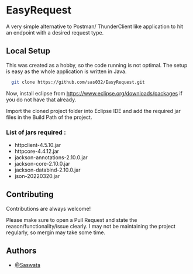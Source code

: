 
# EasyRequest

A very simple alternative to Postman/ ThunderClient like 
application to hit an endpoint with a desired request type.


## Local Setup

This was created as a hobby, so the code running is not optimal.
The setup is easy as the whole application is written in Java.

```bash
  git clone https://github.com/sas032/EasyRequest.git
```
Now, install eclipse from https://www.eclipse.org/downloads/packages 
if you do not have that already.

Import the cloned project folder into Eclipse IDE and add the required 
jar files in the Build Path of the project.

### List of jars required :
- httpclient-4.5.10.jar
- httpcore-4.4.12.jar
- jackson-annotations-2.10.0.jar
- jackson-core-2.10.0.jar
- jackson-databind-2.10.0.jar
- json-20220320.jar



    
## Contributing

Contributions are always welcome!

Please make sure to open a Pull Request
and state the reason/functionality/issue clearly. I may not be maintaining the project
regularly, so mergin may take some time.



## Authors

- [@Saswata](https://www.github.com/sas032)

